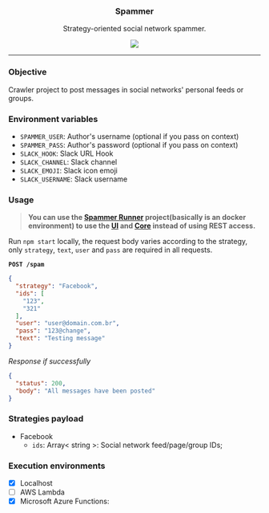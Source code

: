 <p align="center">
  <h3 align="center">Spammer</h3>
  <p align="center">Strategy-oriented social network spammer.</p>

  <p align="center">
    <a href="http://standardjs.com/">
      <img src="https://img.shields.io/badge/code%20style-standard-brightgreen.svg">
    </a>
  </p>
</p>

---

### Objective

Crawler project to post messages in social networks' personal feeds or groups.

### Environment variables

* `SPAMMER_USER`: Author's username (optional if you pass on context)
* `SPAMMER_PASS`: Author's password (optional if you pass on context)
* `SLACK_HOOK`: Slack URL Hook
* `SLACK_CHANNEL`: Slack channel
* `SLACK_EMOJI`: Slack icon emoji
* `SLACK_USERNAME`: Slack username

### Usage

> **You can use the [Spammer Runner](https://github.com/blackcapz/spammer-runner) project(basically is an docker environment) to use the [UI](https://github.com/blackcapz/spammer-ui) and [Core](https://github.com/blackcapz/spammer-core) instead of using REST access.**

Run `npm start` locally, the request body varies according to the strategy, only `strategy`, `text`, `user` and `pass` are required in all requests.

**`POST /spam`**

```json
{
  "strategy": "Facebook",
  "ids": [
    "123",
    "321"
  ],
  "user": "user@domain.com.br",
  "pass": "123@change",
  "text": "Testing message"
}
```

_Response if successfully_
```json
{
  "status": 200,
  "body": "All messages have been posted"
}
```

### Strategies payload

- Facebook
  + `ids`: Array< string >: Social network feed/page/group IDs;

### Execution environments

- [x] Localhost
- [ ] AWS Lambda
- [x] Microsoft Azure Functions: